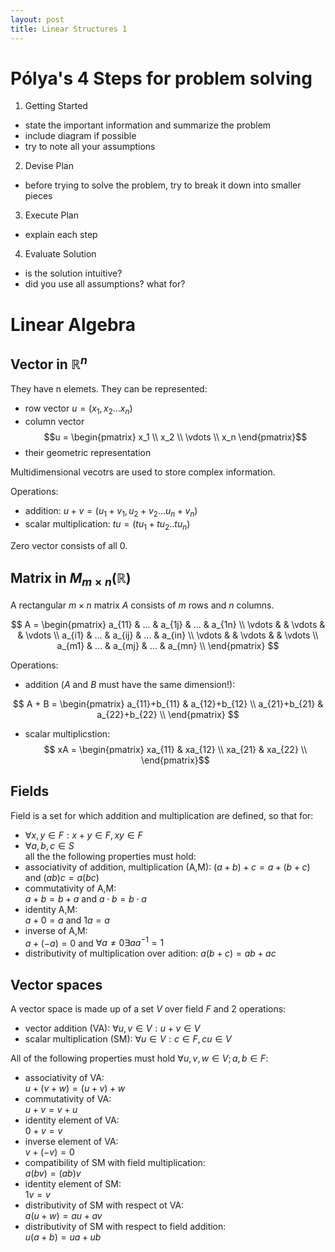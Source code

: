 ```yaml
---
layout: post
title: Linear Structures 1
---
```

#  Pólya's 4 Steps for problem solving
 1. Getting Started
  - state the important information and summarize the problem
  - include diagram if possible
  - try to note all your assumptions
 2. Devise Plan
  - before trying to solve the problem, try to break it down into smaller pieces
 3. Execute Plan
  - explain each step
 4. Evaluate Solution
  - is the solution intuitive?
  - did you use all assumptions? what for?
  

#  Linear Algebra
## Vector in $\mathbb{R}^n$
They have n elemets.
They can be represented:
 - row vector $u = (x_1, x_2...x_n)$
 - column vector $$u = \begin{pmatrix} x_1 \\ x_2 \\ \vdots \\ x_n \end{pmatrix}$$
 - their geometric representation

Multidimensional vecotrs are used to store complex information.

Operations:
 - addition: $u + v = (u_1 + v_1, u_2 + v_2 ... u_n + v_n)$
 - scalar multiplication: $tu = (tu_1 + tu_2 .. tu_n)$
  
Zero vector consists of all 0.

## Matrix in $M_{m\times n}(\mathbb{R})$
A rectangular $m \times n$ matrix $A$ consists of $m$ rows and $n$ columns.

$$ A = \begin{pmatrix} 
 a_{11} & ... & a_{1j} & ... & a_{1n} \\
 \vdots &     & \vdots &     & \vdots \\
 a_{i1} & ... & a_{ij} & ... & a_{in} \\
 \vdots &     & \vdots &     & \vdots \\
 a_{m1} & ... & a_{mj} & ... & a_{mn} \\
\end{pmatrix}
$$

Operations:
 - addition ($A$ and $B$ must have the same dimension!):

$$ A + B = \begin{pmatrix} 
 a_{11}+b_{11} & a_{12}+b_{12}  \\
 a_{21}+b_{21} & a_{22}+b_{22}  \\
\end{pmatrix} $$

- scalar multiplicstion:
$$ xA =
\begin{pmatrix}
 xa_{11} & xa_{12} \\
 xa_{21} & xa_{22} \\
\end{pmatrix}$$

## Fields
Field is a set for which addition and multiplication are defined, so that for:
 - $\forall x,y \in F: x+y \in F, xy \in F$
 - $\forall a,b,c \in S$  
all the the following properties must hold:
 - associativity of addition, multiplication (A,M): 
$(a+b) +c = a+(b+c)$ and $(ab)c = a(bc)$
 - commutativity of A,M:   
  $a+b = b+a$ and $a \cdot b = b \cdot a$
 - identity A,M:  
  $a+0 = a$ and $1a=a$
 - inverse of A,M:  
  $a+(-a)=0$ and $\forall a \neq 0 \exists aa^{-1}=1$
 - distributivity of multiplication over adition: 
  $a(b+c) = ab + ac$

## Vector spaces
A vector space is made up of a set $V$ over field $F$ and 2 operations:
 - vector addition (VA): $\forall u, v \in V: u+v \in V$
 - scalar multiplication (SM): $\forall u \in V: c\in F, cu \in V$  

All of the following properties must hold $\forall u,v,w \in V; a,b\in F$:
 - associativity of VA:  
  $u +(v+w) = (u+v)+w$
 - commutativity of VA:  
  $u+v = v+u$
 - identity element of VA:  
  $0 + v=v$
 - inverse element of VA:  
  $v + (-v) = 0$
 - compatibility of SM with field multiplication:  
  $a(bv) = (ab)v$
 - identity element of SM:  
  $1v=v$
 - distributivity of SM with respect ot VA:  
  $a(u+w) = au + av$
 - distributivity of SM with respect to field addition:  
  $u(a+b) = ua + ub$
